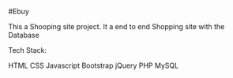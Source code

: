#Ebuy

This a Shooping site project.
It a end to end Shopping site with the Database

Tech Stack:

HTML
CSS
Javascript
Bootstrap
jQuery
PHP
MySQL



